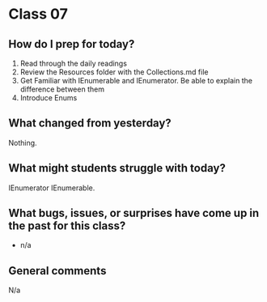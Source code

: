 # Class 07

## How do I prep for today?
1. Read through the daily readings
2. Review the Resources folder with the Collections.md file
3. Get Familiar with IEnumerable and IEnumerator. Be able to explain the difference between them
4. Introduce Enums

## What changed from yesterday? 
Nothing.

## What might students struggle with today? 
IEnumerator IEnumerable.

## What bugs, issues, or surprises have come up in the past for this class?
- n/a

## General comments
N/a
